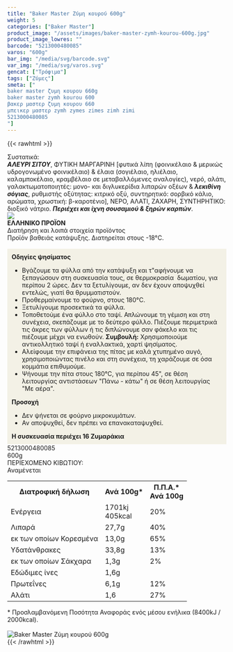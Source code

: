 ```yaml
---
title: "Baker Master Ζύμη κουρού 600g"
weight: 5
categories: ["Baker Master"]
product_image: "/assets/images/baker-master-zymh-kourou-600g.jpg"
product_image_lowres: ""
barcode: "5213000480085"
varos: "600g"
bar_img: "/media/svg/barcode.svg"
var_img: "/media/svg/varos.svg"
gencat: ["Τρόφιμα"]
tags: ["Ζύμες"]
smeta: ["
baker master ζυμη κουρου 660g
baker master zymh kourou 600
βακερ μαστερ ζυμη κουρου 660
μπεικερ μαστερ zymh zymes zimes zimh zimi
5213000480085
"]
---
```

{{< rawhtml >}}

<div class="sload23"><div class="product"><div id="sistatika">Συστατικά:</div><div class="alltext"><strong><em>ΑΛΕΥΡΙ ΣΙΤΟΥ</em></strong>, ΦΥΤΙΚΗ ΜΑΡΓΑΡΙΝΗ [φυτικά λίπη (φοινικέλαιο &amp; μερικώς υδρογονωμένο φοινικέλαιο) &amp; έλαια (σογιέλαιο, ηλιέλαιο, καλαμποκέλαιο, κραμβέλαιο σε μεταβαλλόμενες αναλογίες), νερό, αλάτι, γαλακτωματοποιητές: μονο- και διγλυκερίδια λιπαρών οξέων &amp; <strong><em>λεκιθίνη σόγιας</em></strong>, ρυθμιστής οξύτητας: κιτρικό οξύ, συντηρητικό: σορβικό κάλιο, αρώματα, χρωστική: β-καροτένιο], ΝΕΡΟ, ΑΛΑΤΙ, ΖΑΧΑΡΗ, ΣΥΝΤΗΡΗΤΙΚΟ: διοξικό νάτριο. <strong><em>Περιέχει και ίχνη σουσαμιού &amp; ξηρών καρπών</em></strong>.</div><div id="flag"><div id="flagimage" style="margin:0"><img src="/media/icons/gr.svg"></div><span id="flagtext"><b>ΕΛΛΗΝΙΚΟ ΠΡΟΪΟΝ</b></span></div><div id="loipa">Διατήρηση και λοιπά στοιχεία προϊόντος</div><div class="alltext">Προϊόν βαθειάς κατάψυξης. Διατηρείται στους -18°C.<br><br><div style="background:#f3f1e6;padding:10px;margin:0px"><strong>Οδηγίες ψησίματος</strong><br><ul><li>Βγάζουμε τα φύλλα από την κατάψυξη και τ"αφήνουμε να ξεπαγώσουν στη συσκευασία τους, σε θερμοκρασία &nbsp;δωματίου, για περίπου 2 ώρες. Δεν τα ξετυλίγουμε, αν δεν έχουν αποψυχθεί εντελώς, γιατί θα θρυμματιστούν.</li><li>Προθερμαίνουμε το φούρνο, στους 180°C.</li><li>Ξετυλίγουμε προσεκτικά τα φύλλα.</li><li>Τοποθετούμε ένα φύλλο στο ταψί. Απλώνουμε τη γέμιση και στη συνέχεια, σκεπάζουμε με το δεύτερο φύλλο. Πιέζουμε περιμετρικά τις άκρες των φύλλων ή τις διπλώνουμε σαν φάκελο και τις πιέζουμε μέχρι να ενωθούν. <b>Συμβουλή:</b> Χρησιμοποιούμε αντικολλητικό ταψί ή εναλλακτικά, χαρτί ψησίματος.</li><li>Αλείφουμε την επιφάνεια της πίτας με καλά χτυπημένο αυγό, χρησιμοποιώντας πινέλο και στη συνέχεια, τη χαράζουμε σε όσα κομμάτια επιθυμούμε.</li><li>Ψήνουμε την πίτα στους 180°C, για περίπου 45", σε θέση λειτουργίας αντιστάσεων "Πάνω - κάτω" ή σε θέση λειτουργίας "Με αέρα".</li></ul><strong>Προσοχή</strong><br><ul><li>Δεν ψήνεται σε φούρνο μικροκυμάτων.</li><li>Αν αποψυχθεί, δεν πρέπει να επανακαταψυχθεί.</li></ul><b>Η συσκευασία περιέχει 16 Ζυμαράκια</b></div></div><div id="barcode"><div id="barimage1"></div><span id="bartext">5213000480085</span></div><div id="varos"><div id="varosimage1"></div><span id="varostext">600g</span></div><div id="kivotio">ΠΕΡΙΕΧΟΜΕΝΟ ΚΙΒΩΤΙΟΥ:<br>Αναμένεται</div><table id="diatable"><tbody><tr><th>Διατροφική δήλωση</th><th>Ανά 100g*</th><th>Π.Π.Α.*<br>Ανά 100g</th></tr><tr><td class="texr2">Ενέργεια</td><td class="texr">1701kj<br>405kcal</td><td class="texr">20%</td></tr><tr><td class="texr2">Λιπαρά</td><td class="texr">27,7g</td><td class="texr">40%</td></tr><tr><td class="gray">εκ των οποίων Κορεσµένα</td><td class="gray2">13,0g</td><td class="gray2">65%</td></tr><tr><td class="texr2">Yδατάνθρακες</td><td class="texr">33,8g</td><td class="texr">13%</td></tr><tr><td class="gray">εκ των οποίων Σάκχαρα</td><td class="gray2">1,3g</td><td class="gray2">2%</td></tr><tr><td class="texr2">Εδώδιμες ίνες</td><td class="texr">1,6g</td><td class="texr"></td></tr><tr><td class="texr2">Πρωτεΐνες</td><td class="texr">6,1g</td><td class="texr">12%</td></tr><tr><td class="texr2">Αλάτι</td><td class="texr">1,6</td><td class="texr">27%</td></tr></tbody></table><div class="alltext">* Προσλαμβανόμενη Ποσότητα Αναφοράς ενός μέσου ενήλικα (8400kJ / 2000kcal).</div><br><div class="pimg"><img alt="Baker Master Ζύμη κουρού 600g" title="Baker Master Ζύμη κουρού 600g" src="/assets/images/baker-master-zymh-kourou-600g.jpg"></div></div></div>
{{< /rawhtml >}}


